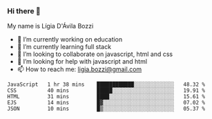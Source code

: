 ### Hi there 👋

My name is Lígia D'Ávila Bozzi

- 🔭 I’m currently working on education
- 🌱 I’m currently learning full stack
- 👯 I’m looking to collaborate on javascript, html and css
- 🤔 I’m looking for help with javascript and html
- 📫 How to reach me: ligia.bozzi@gmail.com

<!--START_SECTION:waka-->
```text
JavaScript   1 hr 38 mins    ████████████░░░░░░░░░░░░░   48.32 % 
CSS          40 mins         █████░░░░░░░░░░░░░░░░░░░░   19.91 % 
HTML         31 mins         ████░░░░░░░░░░░░░░░░░░░░░   15.61 % 
EJS          14 mins         █▓░░░░░░░░░░░░░░░░░░░░░░░   07.02 % 
JSON         10 mins         █▒░░░░░░░░░░░░░░░░░░░░░░░   05.37 % 
```
<!--END_SECTION:waka-->

<!--
**ligiadavilabozzi/ligiadavilabozzi** is a ✨ _special_ ✨ repository because its `README.md` (this file) appears on your GitHub profile.
-->


